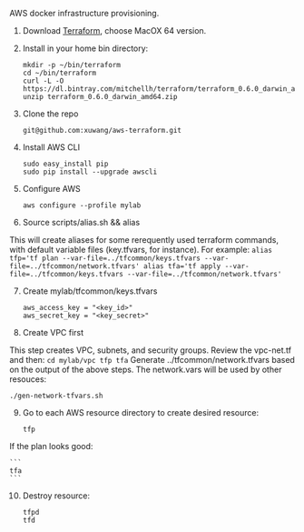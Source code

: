 AWS docker infrastructure provisioning.

1. Download [Terraform](http://www.terraform.io/downloads.html), choose MacOX 64 version.
1. Install in your home bin directory:
    ```
    mkdir -p ~/bin/terraform
    cd ~/bin/terraform
    curl -L -O https://dl.bintray.com/mitchellh/terraform/terraform_0.6.0_darwin_amd64.zip
    unzip terraform_0.6.0_darwin_amd64.zip
    ```

1. Clone the repo    
    ```
    git@github.com:xuwang/aws-terraform.git
    ```
4. Install AWS CLI

    ```
    sudo easy_install pip
    sudo pip install --upgrade awscli
    ```

5. Configure AWS
    ```
    aws configure --profile mylab
    ```
6. Source scripts/alias.sh && alias

  This will create aliases for some rerequently used terraform commands, with default variable files (key.tfvars, for instance). For example:
	```
   alias tfp='tf plan --var-file=../tfcommon/keys.tfvars --var-file=../tfcommon/network.tfvars'
   alias tfa='tf apply --var-file=../tfcommon/keys.tfvars --var-file=../tfcommon/network.tfvars'
	```

7. Create mylab/tfcommon/keys.tfvars

	```
    aws_access_key = "<key_id>"
    aws_secret_key = "<key_secret>"
    ```
8. Create VPC first

  This step creates VPC, subnets, and security groups. Review the vpc-net.tf and then:
    ```
    cd mylab/vpc
    tfp
    tfa
    ```
  Generate ../tfcommon/network.tfvars based on the output of the above steps. The network.vars will be used by other resouces:
  
  ```
  ./gen-network-tfvars.sh
  ```

9. Go to each AWS resource directory to create desired resource:
    ```
    tfp 
    ```
 If the plan looks good:

	```
    tfa
	```
		
10. Destroy resource:
    ```
    tfpd
    tfd
    ```
